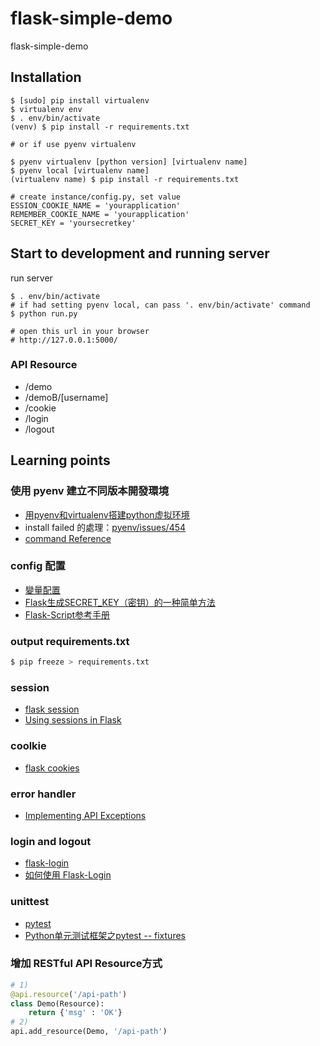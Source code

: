 # flask-simple-demo
flask-simple-demo

## Installation

```
$ [sudo] pip install virtualenv
$ virtualenv env
$ . env/bin/activate
(venv) $ pip install -r requirements.txt

# or if use pyenv virtualenv

$ pyenv virtualenv [python version] [virtualenv name]
$ pyenv local [virtualenv name]
(virtualenv name) $ pip install -r requirements.txt

# create instance/config.py, set value
ESSION_COOKIE_NAME = 'yourapplication'
REMEMBER_COOKIE_NAME = 'yourapplication'
SECRET_KEY = 'yoursecretkey'
```

## Start to development and running server

run server
```
$ . env/bin/activate
# if had setting pyenv local, can pass '. env/bin/activate' command
$ python run.py

# open this url in your browser
# http://127.0.0.1:5000/
```

### API Resource

 - /demo
 - /demoB/[username]
 - /cookie
 - /login
 - /logout

## Learning points

### 使用 pyenv 建立不同版本開發環境

 - [用pyenv和virtualenv搭建python虚拟环境](http://www.tiny-coder.com/home-article-51.html)
 - install failed 的處理：[pyenv/issues/454](https://github.com/yyuu/pyenv/issues/454)
 - [command Reference](https://github.com/yyuu/pyenv/blob/master/COMMANDS.md)

### config 配置

 - [變量配置](https://spacewander.github.io/explore-flask-zh/5-configuration.html)
 - [Flask生成SECRET_KEY（密钥）的一种简单方法](http://flask123.sinaapp.com/article/41/)
 - [Flask-Script参考手册](https://github.com/nummy/flask-script-cn)

### output requirements.txt
 ```python
 $ pip freeze > requirements.txt
 ```

### session

 - [flask session](http://www.pythondoc.com/flask/quickstart.html#sessions)
 - [Using sessions in Flask](http://code.runnable.com/Uhf58hcCo9RSAACs/using-sessions-in-flask-for-python)

### coolkie

 - [flask cookies](http://www.pythondoc.com/flask/quickstart.html#cookies)

### error handler

 - [Implementing API Exceptions](http://flask.pocoo.org/docs/0.11/patterns/apierrors/)

### login and logout

 - [flask-login](http://www.pythondoc.com/flask-login/index.html)
 - [如何使用 Flask-Login](http://jaychung.tw/2015/02/23/how-to-apply-flask-login/)

### unittest

 - [pytest](http://doc.pytest.org/en/latest/contents.html)
 - [Python单元测试框架之pytest -- fixtures](http://www.cnblogs.com/fnng/p/4769020.html)

### 增加 RESTful API Resource方式

``` python
# 1)
@api.resource('/api-path')
class Demo(Resource):
    return {'msg' : 'OK'}
# 2)
api.add_resource(Demo, '/api-path')

```
